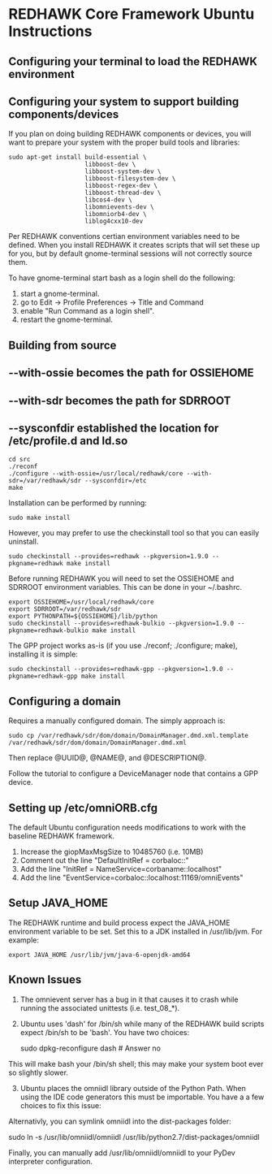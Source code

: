 # REDHAWK Core Framework Ubuntu Instructions
## Configuring your terminal to load the REDHAWK environment

## Configuring your system to support building components/devices

If you plan on doing building REDHAWK components or devices, you will want to
prepare your system with the proper build tools and libraries:

    sudo apt-get install build-essential \
                         libboost-dev \
                         libboost-system-dev \
                         libboost-filesystem-dev \
                         libboost-regex-dev \
                         libboost-thread-dev \
                         libcos4-dev \
                         libomnievents-dev \
                         libomniorb4-dev \
                         liblog4cxx10-dev

Per REDHAWK conventions certian environment variables need to be defined.  When
you install REDHAWK it creates scripts that will set these up for you, but by default
gnome-terminal sessions will not correctly source them.

To have gnome-terminal start bash as a login shell do the following:

1. start a gnome-terminal.
2. go to Edit -> Profile Preferences -> Title and Command
3. enable "Run Command as a login shell".
4. restart the gnome-terminal.

## Building from source
## --with-ossie becomes the path for OSSIEHOME
## --with-sdr becomes the path for SDRROOT
## --sysconfdir established the location for /etc/profile.d and ld.so

    cd src                     
    ./reconf
    ./configure --with-ossie=/usr/local/redhawk/core --with-sdr=/var/redhawk/sdr --sysconfdir=/etc
    make

Installation can be performed by running:

    sudo make install

However, you may prefer to use the checkinstall tool so that you can easily uninstall.

    sudo checkinstall --provides=redhawk --pkgversion=1.9.0 --pkgname=redhawk make install

Before running REDHAWK you will need to set the OSSIEHOME and SDRROOT environment
variables.  This can be done in your ~/.bashrc.

    export OSSIEHOME=/usr/local/redhawk/core
    export SDRROOT=/var/redhawk/sdr
    export PYTHONPATH=${OSSIEHOME}/lib/python
    sudo checkinstall --provides=redhawk-bulkio --pkgversion=1.9.0 --pkgname=redhawk-bulkio make install

The GPP project works as-is (if you use ./reconf; ./configure; make), installing it is simple:

    sudo checkinstall --provides=redhawk-gpp --pkgversion=1.9.0 --pkgname=redhawk-gpp make install

## Configuring a domain

Requires a manually configured domain.
The simply approach is: 

    sudo cp /var/redhawk/sdr/dom/domain/DomainManager.dmd.xml.template /var/redhawk/sdr/dom/domain/DomainManager.dmd.xml

Then replace @UUID@, @NAME@, and @DESCRIPTION@. 

Follow the tutorial to configure a DeviceManager node that contains a GPP device.

## Setting up /etc/omniORB.cfg

The default Ubuntu configuration needs modifications to work with the baseline
REDHAWK framework.

1. Increase the giopMaxMsgSize to 10485760 (i.e. 10MB)
2. Comment out the line "DefaultInitRef = corbaloc::"
3. Add the line "InitRef = NameService=corbaname::localhost"
4. Add the line "EventService=corbaloc::localhost:11169/omniEvents"

## Setup JAVA_HOME

The REDHAWK runtime and build process expect the JAVA_HOME environment variable
to be set.  Set this to a JDK installed in /usr/lib/jvm. For example:

    export JAVA_HOME /usr/lib/jvm/java-6-openjdk-amd64

## Known Issues

1. The omnievent server has a bug in it that causes it to crash while running the
associated unittests (i.e. test_08_*).

2. Ubuntu uses 'dash' for /bin/sh while many of the REDHAWK build scripts expect /bin/sh to
be 'bash'.  You have two choices:

   sudo dpkg-reconfigure dash # Answer no

This will make bash your /bin/sh shell; this may make your system boot ever so slightly slower.

3. Ubuntu places the omniidl library outside of the Python Path.  When using the IDE code
generators this must be importable.  You have a a few choices to fix this issue:

Alternativly, you can symlink omniidl into the dist-packages folder:

   sudo ln -s /usr/lib/omniidl/omniidl /usr/lib/python2.7/dist-packages/omniidl

Finally, you can manually add /usr/lib/omniidl/omniidl to your PyDev interpreter configuration.

